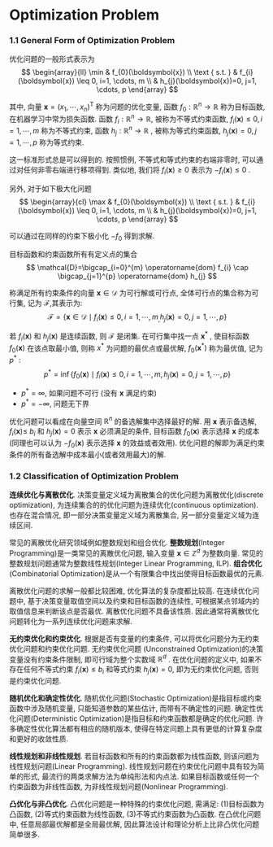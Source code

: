 # Optimization Problem

### 1.1 General Form of Optimization Problem

优化问题的一般形式表示为
$$
\begin{array}{ll}
\min & f_{0}(\boldsymbol{x}) \\
\text { s.t. } & f_{i}(\boldsymbol{x}) \leq 0, i=1, \cdots, m \\
& h_{j}(\boldsymbol{x})=0, j=1, \cdots, p
\end{array}
$$

其中, 向量 $\boldsymbol{x}=\left(x_{1}, \cdots, x_{n}\right)^{\mathrm{T}}$ 称为问题的优化变量, 函数 $f_{0}: \mathbb{R}^{n} \rightarrow \mathbb{R}$ 称为目标函数, 在机器学习中常为损失函数. 函数 $f_{i}: \mathbb{R}^{n} \rightarrow \mathbb{R}$, 被称为不等式约束函数, $f_{i}(\boldsymbol{x}) \leq 0, i=1, \cdots, m$ 称为不等式约束, 函数 $h_{j}: \mathbb{R}^{n} \rightarrow \mathbb{R}$ , 被称为等式约束函数,  $h_{j}(\boldsymbol{x})=0, j=1, \cdots, p$ 称为等式约束.

这一标准形式总是可以得到的. 按照惯例, 不等式和等式约束的右端非零时, 可以通过对任何非零右端进行移项得到. 类似地, 我们将 $f_{i}(\boldsymbol{x}) \geq 0$ 表示为 $-f_{i}(\boldsymbol{x}) \leq 0$ .

另外, 对于如下极大化问题
$$
\begin{array}{cl}
\max & f_{0}(\boldsymbol{x}) \\
\text { s.t. } & f_{i}(\boldsymbol{x}) \leq 0, i=1, \cdots, m \\
& h_{j}(\boldsymbol{x})=0, j=1, \cdots, p
\end{array}
$$

可以通过在同样的约束下极小化 $-f_{0}$ 得到求解.

目标函数和约束函数所有有定义点的集合
$$
\mathcal{D}=\bigcap_{i=0}^{m} \operatorname{dom} f_{i} \cap \bigcap_{j=1}^{p} \operatorname{dom} h_{j}
$$

称满足所有约束条件的向量 $\boldsymbol{x} \in \mathcal{D}$ 为可行解或可行点, 全体可行点的集合称为可行集, 记为 $\mathcal{F}$,其表示为:
$$
\mathcal{F}=\left\{\boldsymbol{x} \in \mathcal{D} \mid f_{i}(\boldsymbol{x}) \leq 0, i=1, \cdots, m_{,} h_{j}(\boldsymbol{x})=0, j=1, \cdots, p\right\}
$$

若 $f_{i}(\boldsymbol{x})$ 和 $h_{j}(\boldsymbol{x})$ 是连续函数, 则 $\mathcal{F}$ 是闭集. 在可行集中找一点 $\boldsymbol{x}^{*}$ , 使目标函数 $f_{0}(\boldsymbol{x})$ 在该点取最小值, 则称 $x^{*}$ 为问题的最优点或最优解, $f_{0}\left(\boldsymbol{x}^{*}\right)$ 称为最优值, 记为 $p^{*}$ :
$$
p^{*}=\inf \left\{f_{0}(\boldsymbol{x}) \mid f_{i}(\boldsymbol{x}) \leq 0, i=1, \cdots, m, h_{j}(\boldsymbol{x})=0, j=1, \cdots, p\right\}
$$

- $p^{*}=\infty$, 如果问题不可行 (没有 $\boldsymbol{x}$ 满足约束)
- $p^{*}=-\infty$, 问题无下界

优化问题可以看成在向量空间 $\mathbb{R}^{n}$ 的备选解集中选择最好的解. 用 $\boldsymbol{x}$ 表示备选解,  $f_{i}(\boldsymbol{x}) \leq$ $b_{i}$ 和 $h_{j}(\boldsymbol{x})=0$ 表示 $\boldsymbol{x}$ 必须满足的条件, 目标函数 $f_{0}(\boldsymbol{x})$ 表示选择 $\boldsymbol{x}$ 的成本(同理也可以认为 $-f_{0}(\boldsymbol{x})$ 表示选择 $\boldsymbol{x}$ 的效益或者效用). 优化问题的解即为满足约束条件的所有备选解中成本最小(或者效用最大)的解.



### 1.2 Classification of Optimization Problem

**连续优化与离散优化**. 决策变量定义域为离散集合的优化问题为离散优化(discrete optimization), 为连续集合的的优化问题为连续优化(continuous optimization). 也存在混合情况, 即一部分决策变量定义域为离散集合, 另一部分变量定义域为连续区间.

常见的离散优化研究领域例如整数规划和组合优化. **整数规划**(Integer Programming)是一类常见的离散优化问题, 输入变量 $\boldsymbol{x} \in \mathbb{Z}^{d}$ 为整数向量. 常见的整数规划问题通常为整数线性规划(Integer Linear Programming, ILP). **组合优化**(Combinatorial Optimization)是从一个有限集合中找出使得目标函数最优的元素.

离散优化问题的求解一般都比较困难, 优化算法的复杂度都比较高. 在连续优化问题中, 基于决策变量取值空间以及约束和目标函数的连续性, 可根据某点邻域内的取值信息来判断该点是否最优. 离散优化问题不具备该性质. 因此通常将离散优化问题转化为一系列连续优化问题来求解.

**无约束优化和约束优化**. 根据是否有变量的约束条件, 可以将优化问题分为无约束优化问题和约束优化问题. 无约束优化问题 (Unconstrained Optimization)的决策变量没有约束条件限制, 即可行域为整个实数域 $\mathbb{R}^{d}$ . 在优化问题的定义中, 如果不存在任何不等式约束 $f_{i}(\boldsymbol{x}) \leq b_{i}$ 和等式约束 $h_{j}(\boldsymbol{x})=0$, 即为无约束优化问题, 否则是约束优化问题.

**随机优化和确定性优化**. 随机优化问题(Stochastic Optimization)是指目标或约束函数中涉及随机变量, 只能知道参数的某些估计, 而带有不确定性的问题. 确定性优化问题(Deterministic Optimization)是指目标和约束函数都是确定的优化问题. 许多确定性优化算法都有相应的随机版本, 使得在特定问题上具有更低的计算复杂度和更好的收敛性质.

**线性规划和非线性规划**. 若目标函数和所有的约束函数都为线性函数, 则该问题为线性规划问题(Linear Programming). 线性规划问题在约束优化问题中具有较为简单的形式, 最流行的两类求解方法为单纯形法和内点法. 如果目标函数或任何一个约束函数为非线性函数, 为非线性规划问题(Nonlinear Programming).

**凸优化与非凸优化**. 凸优化问题是一种特殊的约束优化问题, 需满足: (1)目标函数为凸函数, (2)等式约束函数为线性函数, (3)不等式约束函数为凸函数. 在凸优化问题中, 任意局部最优解都是全局最优解, 因此算法设计和理论分析上比非凸优化问题简单很多. 

